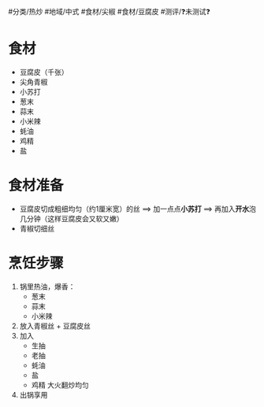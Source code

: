  #分类/热炒 
 #地域/中式 
 #食材/尖椒 #食材/豆腐皮 
 #测评/❓未测试❓

# 食材
- 豆腐皮（千张）
- 尖角青椒
- 小苏打
- 葱末
- 蒜末
- 小米辣
- 蚝油
- 鸡精
- 盐

# 食材准备
- 豆腐皮切成粗细均匀（约1厘米宽）的丝
  ==> 加一点点**小苏打**
  ==> 再加入**开水**泡几分钟（这样豆腐皮会又软又嫩）
- 青椒切细丝


# 烹饪步骤
1. 锅里热油，爆香：
   - 葱末
   - 蒜末
   - 小米辣
2. 放入青椒丝 + 豆腐皮丝
3. 加入
   - 生抽
   - 老抽
   - 蚝油
   - 盐
   - 鸡精
    大火翻炒均匀
4. 出锅享用 